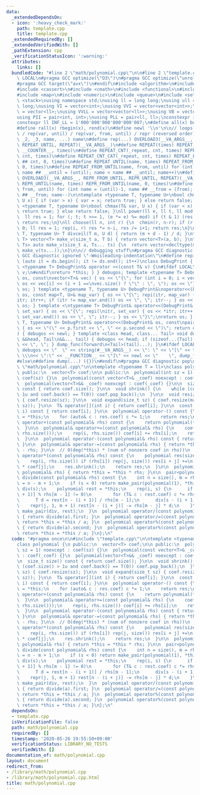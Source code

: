 ```yaml
---
data:
  _extendedDependsOn:
  - icon: ':heavy_check_mark:'
    path: template.cpp
    title: template.cpp
  _extendedRequiredBy: []
  _extendedVerifiedWith: []
  _pathExtension: cpp
  _verificationStatusIcon: ':warning:'
  attributes:
    links: []
  bundledCode: "#line 2 \"math/polynomial.cpp\"\n\n#line 2 \"template.cpp\"\n\n#ifndef\
    \ LOCAL\n#pragma GCC optimize(\"O3\")\n#pragma GCC optimize(\"unroll-loops\")\n\
    #pragma GCC target(\"avx\")\n#endif\n#include <algorithm>\n#include <bitset>\n\
    #include <cassert>\n#include <cmath>\n#include <functional>\n#include <iostream>\n\
    #include <map>\n#include <numeric>\n#include <queue>\n#include <set>\n#include\
    \ <stack>\nusing namespace std;\nusing ll = long long;\nusing ull = unsigned long\
    \ long;\nusing VI = vector<int>;\nusing VVI = vector<vector<int>>;\nusing VLL\
    \ = vector<ll>;\nusing VVLL = vector<vector<ll>>;\nusing VB = vector<bool>;\n\
    using PII = pair<int, int>;\nusing PLL = pair<ll, ll>;\nconstexpr int INF = 1000000007;\n\
    constexpr ll INF_LL = 1'000'000'000'000'000'007;\n#define all(x) begin(x), end(x)\n\
    #define rall(x) rbegin(x), rend(x)\n#define newl '\\n'\n\n// loops rep(until)\
    \ / rep(var, until) / rep(var, from, until) / repr (reversed order)\n#define OVERLOAD3(_1,\
    \ _2, _3, name, ...) name\n#define rep(...) OVERLOAD3(__VA_ARGS__, REPEAT_FROM_UNTIL,\
    \ REPEAT_UNTIL, REPEAT)(__VA_ARGS__)\n#define REPEAT(times) REPEAT_CNT(_repeat,\
    \ __COUNTER__, times)\n#define REPEAT_CNT(_repeat, cnt, times) REPEAT_CNT_CAT(_repeat,\
    \ cnt, times)\n#define REPEAT_CNT_CAT(_repeat, cnt, times) REPEAT_FROM_UNTIL(_repeat\
    \ ## cnt, 0, times)\n#define REPEAT_UNTIL(name, times) REPEAT_FROM_UNTIL(name,\
    \ 0, times)\n#define REPEAT_FROM_UNTIL(name, from, until) for (int name = from,\
    \ name ## __until = (until); name < name ## __until; name++)\n#define repr(...)\
    \ OVERLOAD3(__VA_ARGS__, REPR_FROM_UNTIL, REPR_UNTIL, REPEAT)(__VA_ARGS__)\n#define\
    \ REPR_UNTIL(name, times) REPR_FROM_UNTIL(name, 0, times)\n#define REPR_FROM_UNTIL(name,\
    \ from, until) for (int name = (until)-1, name ## __from = (from); name >= name\
    \ ## __from; name--)\n\ntemplate <typename T, typename U>\nbool chmin(T& var,\
    \ U x) { if (var > x) { var = x; return true; } else return false; }\ntemplate\
    \ <typename T, typename U>\nbool chmax(T& var, U x) { if (var < x) { var = x;\
    \ return true; } else return false; }\nll power(ll e, ll t, ll mod = INF_LL) {\n\
    \  ll res = 1; for (; t; t >>= 1, (e *= e) %= mod) if (t & 1) (res *= e) %= mod;\
    \ return res;\n}\nll choose(ll n, int r) {\n  chmin(r, n-r); if (r < 0) return\
    \ 0; ll res = 1; rep(i, r) res *= n-i, res /= i+1; return res;\n}\ntemplate <typename\
    \ T, typename U> T divceil(T m, U d) { return (m + d - 1) / d; }\ntemplate <typename\
    \ T> vector<T> make_v(size_t a, T b) { return vector<T>(a, b); }\ntemplate <typename...\
    \ Ts> auto make_v(size_t a, Ts... ts) {\n  return vector<decltype(make_v(ts...))>(a,\
    \ make_v(ts...));\n}\n\n// debugging stuff\n#pragma GCC diagnostic push\n#pragma\
    \ GCC diagnostic ignored \"-Wmisleading-indentation\"\n#define repi(it, ds) for\
    \ (auto it = ds.begin(); it != ds.end(); it++)\nclass DebugPrint { public: template\
    \ <typename T> DebugPrint& operator <<(const T& v) {\n#ifdef LOCAL\n    cerr <<\
    \ v;\n#endif\nreturn *this; } } debugos; template <typename T> DebugPrint& operator<<(DebugPrint&\
    \ os, const\nvector<T>& vec) { os << \"{\"; for (int i = 0; i < vec.size(); i++)\
    \ os << vec[i] << (i + 1 ==\nvec.size() ? \"\" : \", \"); os << \"}\"; return\
    \ os; } template <typename T, typename U> DebugPrint&\noperator<<(DebugPrint&\
    \ os, const map<T, U>& map_var) { os << \"{\"; repi(itr, map_var) { os << *\n\
    itr; itr++; if (itr != map_var.end()) os << \", \"; itr--; } os << \"}\"; return\
    \ os; } template <\ntypename T> DebugPrint& operator<<(DebugPrint& os, const set<T>&\
    \ set_var) { os << \"{\"; repi(\nitr, set_var) { os << *itr; itr++; if (itr !=\
    \ set_var.end()) os << \", \"; itr--; } os << \"}\";\nreturn os; } template <typename\
    \ T, typename U> DebugPrint& operator<<(DebugPrint& os, const\npair<T, U>& p)\
    \ { os << \"(\" << p.first << \", \" << p.second << \")\"; return os; } void dump_func(\n\
    ) { debugos << newl; } template <class Head, class... Tail> void dump_func(Head\
    \ &&head, Tail\n&&... tail) { debugos << head; if (sizeof...(Tail) > 0) { debugos\
    \ << \", \"; } dump_func(forward\n<Tail>(tail)...); }\n#ifdef LOCAL\n#define dump(...)\
    \ debugos << \"  \" << string(#__VA_ARGS__) << \": \" << \"[\" << to_string(__LINE__)\
    \ \\\n<< \":\" << __FUNCTION__ << \"]\" << newl << \"    \", dump_func(__VA_ARGS__)\n\
    #else\n#define dump(...) ({})\n#endif\n#pragma GCC diagnostic pop\n\n\n#line 4\
    \ \"math/polynomial.cpp\"\n\ntemplate <typename T = ll>\nclass polynomial {\n\
    \ public:\n  vector<T> coef;\n\n public:\n  polynomial(int sz = 1) noexcept :\
    \ coef(sz) {}\n  polynomial(const vector<T>& _coef) noexcept : coef(_coef) {}\n\
    \  polynomial(vector<T>&& _coef) noexcept : coef(_coef) {}\n\n  size_t size()\
    \ const { return coef.size(); }\n\n  void shrink() {\n    while (coef.size() >\
    \ 1u and coef.back() == T(0)) coef.pop_back();\n  }\n\n  void resize(size_t sz)\
    \ { coef.resize(sz); }\n\n  void expand(size_t sz) { coef.resize(max(coef.size(),\
    \ sz)); }\n\n  T& operator[](int i) { return coef[i]; }\n\n  const T& operator[](int\
    \ i) const { return coef[i]; }\n\n  polynomial operator-() const {\n    auto res\
    \ = *this;\n    for (auto& c : res.coef) c *= 1;\n    return res;\n  }\n\n  polynomial\
    \ operator+(const polynomial& rhs) const {\n    return polynomial(*this) += rhs;\n\
    \  }\n\n  polynomial& operator+=(const polynomial& rhs) {\n    coef.resize(max(size(),\
    \ rhs.size()));\n    rep(i, rhs.size()) coef[i] += rhs[i];\n    return *this;\n\
    \  }\n\n  polynomial operator-(const polynomial& rhs) const { return *this + (-rhs);\
    \ }\n\n  polynomial& operator-=(const polynomial& rhs) { return *this = *this\
    \ - rhs; }\n\n  // O(deg(*this) * (num of nonzero coef in rhs))\n  polynomial\
    \ operator*(const polynomial& rhs) const {\n    polynomial res(size() + rhs.size());\n\
    \    rep(i, rhs.size()) if (rhs[i]) rep(j, size()) res[i + j] +=\n        rhs[i]\
    \ * coef[j];\n    res.shrink();\n    return res;\n  }\n\n  polynomial& operator*=(const\
    \ polynomial& rhs) { return *this = *this * rhs; }\n\n  pair<polynomial, polynomial>\
    \ divide(const polynomial& rhs) const {\n    int n = size(), m = rhs.size(), s\
    \ = n - m + 1;\n    if (s < 0) return make_pair(polynomial(1), *this);\n    polynomial\
    \ div(s);\n    polynomial rest = *this;\n    rep(i, s) {\n      if (rest[n - (i\
    \ + 1)] % rhs[m - 1] != 0)\n        for (T& c : rest.coef) c *= rhs[m - 1];\n\
    \      T d = rest[n - (i + 1)] / rhs[m - 1];\n      div[s - (i + 1)] = d;\n  \
    \    repr(j, 1, m + 1) rest[n - (i + j)] -= rhs[m - j] * d;\n    }\n    return\
    \ make_pair(div, rest);\n  }\n  polynomial operator/(const polynomial& a) const\
    \ { return divide(a).first; }\n  polynomial operator/=(const polynomial& a) {\
    \ return *this = *this / a; }\n  polynomial operator%(const polynomial& a) const\
    \ { return divide(a).second; }\n  polynomial operator%(const polynomial& a) {\
    \ return *this = *this / a; }\n};\n"
  code: "#pragma once\n\n#include \"template.cpp\"\n\ntemplate <typename T = ll>\n\
    class polynomial {\n public:\n  vector<T> coef;\n\n public:\n  polynomial(int\
    \ sz = 1) noexcept : coef(sz) {}\n  polynomial(const vector<T>& _coef) noexcept\
    \ : coef(_coef) {}\n  polynomial(vector<T>&& _coef) noexcept : coef(_coef) {}\n\
    \n  size_t size() const { return coef.size(); }\n\n  void shrink() {\n    while\
    \ (coef.size() > 1u and coef.back() == T(0)) coef.pop_back();\n  }\n\n  void resize(size_t\
    \ sz) { coef.resize(sz); }\n\n  void expand(size_t sz) { coef.resize(max(coef.size(),\
    \ sz)); }\n\n  T& operator[](int i) { return coef[i]; }\n\n  const T& operator[](int\
    \ i) const { return coef[i]; }\n\n  polynomial operator-() const {\n    auto res\
    \ = *this;\n    for (auto& c : res.coef) c *= 1;\n    return res;\n  }\n\n  polynomial\
    \ operator+(const polynomial& rhs) const {\n    return polynomial(*this) += rhs;\n\
    \  }\n\n  polynomial& operator+=(const polynomial& rhs) {\n    coef.resize(max(size(),\
    \ rhs.size()));\n    rep(i, rhs.size()) coef[i] += rhs[i];\n    return *this;\n\
    \  }\n\n  polynomial operator-(const polynomial& rhs) const { return *this + (-rhs);\
    \ }\n\n  polynomial& operator-=(const polynomial& rhs) { return *this = *this\
    \ - rhs; }\n\n  // O(deg(*this) * (num of nonzero coef in rhs))\n  polynomial\
    \ operator*(const polynomial& rhs) const {\n    polynomial res(size() + rhs.size());\n\
    \    rep(i, rhs.size()) if (rhs[i]) rep(j, size()) res[i + j] +=\n        rhs[i]\
    \ * coef[j];\n    res.shrink();\n    return res;\n  }\n\n  polynomial& operator*=(const\
    \ polynomial& rhs) { return *this = *this * rhs; }\n\n  pair<polynomial, polynomial>\
    \ divide(const polynomial& rhs) const {\n    int n = size(), m = rhs.size(), s\
    \ = n - m + 1;\n    if (s < 0) return make_pair(polynomial(1), *this);\n    polynomial\
    \ div(s);\n    polynomial rest = *this;\n    rep(i, s) {\n      if (rest[n - (i\
    \ + 1)] % rhs[m - 1] != 0)\n        for (T& c : rest.coef) c *= rhs[m - 1];\n\
    \      T d = rest[n - (i + 1)] / rhs[m - 1];\n      div[s - (i + 1)] = d;\n  \
    \    repr(j, 1, m + 1) rest[n - (i + j)] -= rhs[m - j] * d;\n    }\n    return\
    \ make_pair(div, rest);\n  }\n  polynomial operator/(const polynomial& a) const\
    \ { return divide(a).first; }\n  polynomial operator/=(const polynomial& a) {\
    \ return *this = *this / a; }\n  polynomial operator%(const polynomial& a) const\
    \ { return divide(a).second; }\n  polynomial operator%(const polynomial& a) {\
    \ return *this = *this / a; }\n};\n"
  dependsOn:
  - template.cpp
  isVerificationFile: false
  path: math/polynomial.cpp
  requiredBy: []
  timestamp: '2020-05-26 19:55:50+09:00'
  verificationStatus: LIBRARY_NO_TESTS
  verifiedWith: []
documentation_of: math/polynomial.cpp
layout: document
redirect_from:
- /library/math/polynomial.cpp
- /library/math/polynomial.cpp.html
title: math/polynomial.cpp
---
```

